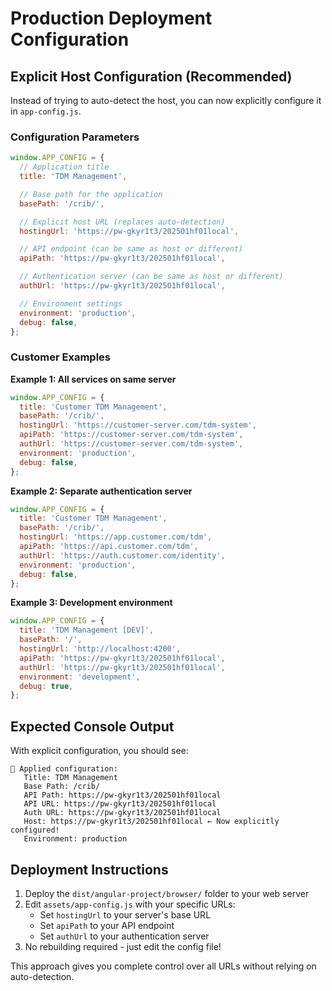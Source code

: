 # Production Deployment Configuration

## Explicit Host Configuration (Recommended)

Instead of trying to auto-detect the host, you can now explicitly configure it in `app-config.js`.

### Configuration Parameters

```javascript
window.APP_CONFIG = {
  // Application title
  title: 'TDM Management',

  // Base path for the application
  basePath: '/crib/',

  // Explicit host URL (replaces auto-detection)
  hostingUrl: 'https://pw-gkyr1t3/202501hf01local',

  // API endpoint (can be same as host or different)
  apiPath: 'https://pw-gkyr1t3/202501hf01local',

  // Authentication server (can be same as host or different)
  authUrl: 'https://pw-gkyr1t3/202501hf01local',

  // Environment settings
  environment: 'production',
  debug: false,
};
```

### Customer Examples

**Example 1: All services on same server**

```javascript
window.APP_CONFIG = {
  title: 'Customer TDM Management',
  basePath: '/crib/',
  hostingUrl: 'https://customer-server.com/tdm-system',
  apiPath: 'https://customer-server.com/tdm-system',
  authUrl: 'https://customer-server.com/tdm-system',
  environment: 'production',
  debug: false,
};
```

**Example 2: Separate authentication server**

```javascript
window.APP_CONFIG = {
  title: 'Customer TDM Management',
  basePath: '/crib/',
  hostingUrl: 'https://app.customer.com/tdm',
  apiPath: 'https://api.customer.com/tdm',
  authUrl: 'https://auth.customer.com/identity',
  environment: 'production',
  debug: false,
};
```

**Example 3: Development environment**

```javascript
window.APP_CONFIG = {
  title: 'TDM Management [DEV]',
  basePath: '/',
  hostingUrl: 'http://localhost:4200',
  apiPath: 'https://pw-gkyr1t3/202501hf01local',
  authUrl: 'https://pw-gkyr1t3/202501hf01local',
  environment: 'development',
  debug: true,
};
```

## Expected Console Output

With explicit configuration, you should see:

```
🔧 Applied configuration:
   Title: TDM Management
   Base Path: /crib/
   API Path: https://pw-gkyr1t3/202501hf01local
   API URL: https://pw-gkyr1t3/202501hf01local
   Auth URL: https://pw-gkyr1t3/202501hf01local
   Host: https://pw-gkyr1t3/202501hf01local ← Now explicitly configured!
   Environment: production
```

## Deployment Instructions

1. Deploy the `dist/angular-project/browser/` folder to your web server
2. Edit `assets/app-config.js` with your specific URLs:
   - Set `hostingUrl` to your server's base URL
   - Set `apiPath` to your API endpoint
   - Set `authUrl` to your authentication server
3. No rebuilding required - just edit the config file!

This approach gives you complete control over all URLs without relying on auto-detection.
